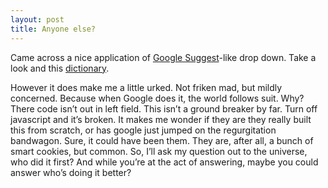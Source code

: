 ```yaml
---
layout: post
title: Anyone else?
---
```

Came across a nice application of [Google Suggest](https://web.archive.org/web/20060210032452/http://www.google.com/webhp?complete=1&hl=en)-like drop down. Take a look and this [dictionary](https://web.archive.org/web/20060210032452/http://www.objectgraph.com/dictionary/).

However it does make me a little urked. Not friken mad, but mildly concerned. Because when Google does it, the world follows suit. Why? There code isn’t out in left field. This isn’t a ground breaker by far. Turn off javascript and it’s broken. It makes me wonder if they are they really built this from scratch, or has google just jumped on the regurgitation bandwagon. Sure, it could have been them. They are, after all, a bunch of smart cookies, but common. So, I’ll ask my question out to the universe, who did it first? And while you’re at the act of answering, maybe you could answer who’s doing it better?
